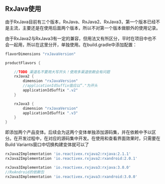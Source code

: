 ## RxJava使用

由于RxJava目前有三个版本，RxJava、RxJava2、RxJava3，第一个版本已经不是主流，主要还是在使用后面两个版本，所以不对第一个版本做额外的使用记录。

由于RxJava2与RxJava3有一定的兼容，但用法又有所区分，平时在项目中也不会一起用，所以在这里分开，单独使用。在build.gradle中添加配置：

```groovy
flavorDimensions "rxJavaVersion"

productFlavors {

    //TODO 渠道名不要用大写开头！使用多渠道依赖会有问题
    rxJava2 {
        dimension "rxJavaVersion"
        //applicationIdSuffix值应以“."为开头
        applicationIdSuffix ".v2"
    }

    rxJava3 {
        dimension "rxJavaVersion"
        applicationIdSuffix ".v3"
    }
}
```

即添加两个产品变体。后续会为这两个变体单独添加源码集，并在依赖中予以区分。在开发过程中，在对应的源码集中开发。在使用和查看界面效果时，只需要在Build Variants窗口中切换构建变体就可以了

```groovy
rxJava2Implementation 'io.reactivex.rxjava2:rxjava:2.1.1'
rxJava2Implementation 'io.reactivex.rxjava2:rxandroid:2.0.1'

rxJava3Implementation 'io.reactivex.rxjava3:rxjava:3.0.0'
//RxAndroid的依赖包
rxJava3Implementation 'io.reactivex.rxjava3:rxandroid:3.0.0'
```


